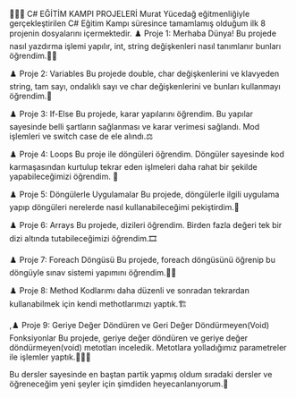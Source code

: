 👨🏻‍🏫 C# EĞİTİM KAMPI PROJELERİ
Murat Yücedağ eğitmenliğiyle gerçekleştirilen C# Eğitim Kampı süresince tamamlamış olduğum ilk 8 projenin dosyalarını içermektedir.
♟️ Proje 1: Merhaba Dünya!
Bu projede nasıl yazdırma işlemi yapılır, int, string değişkenleri nasıl tanımlanır bunları öğrendim.💪🏻

♟️ Proje 2: Variables
Bu projede double, char değişkenlerini ve klavyeden string, tam sayı, ondalıklı sayı ve char değişkenlerini ve bunları kullanmayı öğrendim.🧮

♟️ Proje 3: If-Else
Bu projede, karar yapılarını öğrendim. Bu yapılar sayesinde belli şartların sağlanması ve karar verimesi sağlandı. Mod işlemleri
 ve switch case de ele alındı.⚖
 
♟️ Proje 4: Loops
Bu proje ile döngüleri öğrendim. Döngüler sayesinde kod karmaşasından kurtulup tekrar eden işlmeleri daha rahat bir şekilde yapabileceğimizi öğrendim. 🎡

♟️ Proje 5: Döngülerle Uygulamalar
Bu projede, döngülerle ilgili uygulama yapıp döngüleri nerelerde nasıl kullanabileceğimi pekiştirdim.🏃

♟️ Proje 6: Arrays
Bu projede, dizileri öğrendim. Birden fazla değeri tek bir dizi altında tutabileceğimizi öğrendim.🎞

♟️ Proje 7: Foreach Döngüsü 
Bu projede, foreach döngüsünü öğrenip bu döngüyle sınav sistemi yapımını öğrendim.✍🏻️

♟️ Proje 8: Method
Kodlarımı daha düzenli ve sonradan tekrardan kullanabilmek için kendi methotlarımızı yaptık.🏗

,♟️ Proje 9: Geriye Değer Döndüren ve Geri Değer Döndürmeyen(Void) Fonksiyonlar 
Bu projede, geriye değer döndüren ve geriye değer döndürmeyen(void) metotları inceledik. Metotlara yolladığımız parametreler ile işlemler yaptık.👨🏻‍💻

Bu dersler sayesinde en baştan partik yapmış oldum sıradaki dersler ve öğreneceğim yeni şeyler için şimdiden heyecanlanıyorum.🙂
